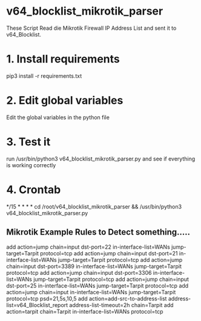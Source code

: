 # v64_blocklist_mikrotik_parser
These Script Read die Mikrotik Firewall IP Address List and sent it to v64_Blocklist.

# 1. Install requirements

pip3 install -r requirements.txt

# 2. Edit global variables

Edit the global variables in the python file

# 3. Test it

run /usr/bin/python3 v64_blocklist_mikrotik_parser.py and see if everything is working correctly

# 4. Crontab
*/15 * * * * cd /root/v64_blocklist_mikrotik_parser && /usr/bin/python3 v64_blocklist_mikrotik_parser.py

## Mikrotik Example Rules to Detect something.....

add action=jump chain=input dst-port=22 in-interface-list=WANs jump-target=Tarpit protocol=tcp
add action=jump chain=input dst-port=21 in-interface-list=WANs jump-target=Tarpit protocol=tcp
add action=jump chain=input dst-port=3389 in-interface-list=WANs jump-target=Tarpit protocol=tcp
add action=jump chain=input dst-port=3306 in-interface-list=WANs jump-target=Tarpit protocol=tcp
add action=jump chain=input dst-port=25 in-interface-list=WANs jump-target=Tarpit protocol=tcp
add action=jump chain=input in-interface-list=WANs jump-target=Tarpit protocol=tcp psd=21,5s,10,5
add action=add-src-to-address-list address-list=v64_Blocklist_report address-list-timeout=2h chain=Tarpit
add action=tarpit chain=Tarpit in-interface-list=WANs protocol=tcp
